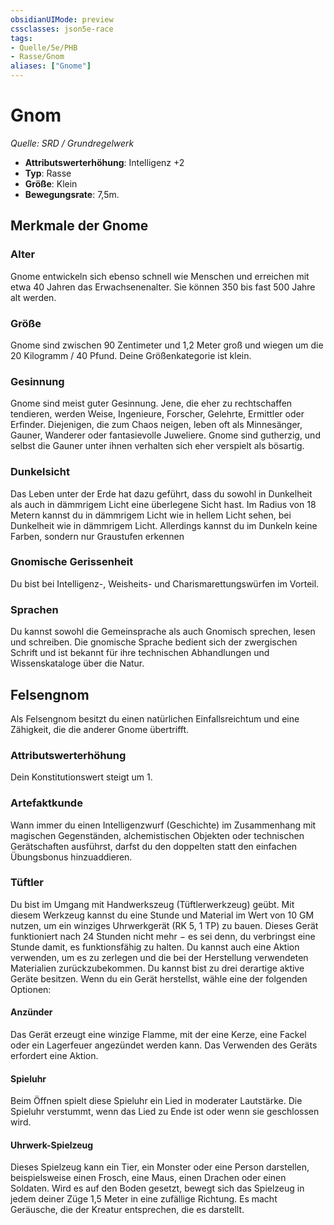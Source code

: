 ```yaml
---
obsidianUIMode: preview
cssclasses: json5e-race
tags:
- Quelle/5e/PHB
- Rasse/Gnom
aliases: ["Gnome"]
---
```

# Gnom
*Quelle: SRD / Grundregelwerk*  

- **Attributswerterhöhung**: Intelligenz +2
- **Typ**: Rasse
- **Größe**: Klein
- **Bewegungsrate**: 7,5m.

## Merkmale der Gnome

### Alter

Gnome entwickeln sich ebenso schnell wie Menschen und erreichen mit etwa 40 Jahren das Erwachsenenalter. Sie können 350 bis fast 500 Jahre alt werden.

### Größe

Gnome sind zwischen 90 Zentimeter und 1,2 Meter groß und wiegen um die 20 Kilogramm / 40 Pfund. Deine Größenkategorie ist klein.

### Gesinnung 

Gnome sind meist guter Gesinnung. Jene, die eher zu rechtschaffen tendieren, werden Weise, Ingenieure, Forscher, Gelehrte, Ermittler oder Erfinder. Diejenigen, die zum Chaos neigen, leben oft als Minnesänger, Gauner, Wanderer oder fantasievolle Juweliere. Gnome sind gutherzig, und selbst die Gauner unter ihnen verhalten sich eher verspielt als bösartig.

### Dunkelsicht

Das Leben unter der Erde hat dazu geführt, dass du sowohl in Dunkelheit als auch in dämmrigem Licht eine überlegene Sicht hast. Im Radius von 18 Metern kannst du in dämmrigem Licht wie in hellem Licht sehen, bei Dunkelheit wie in dämmrigem Licht. Allerdings kannst du im Dunkeln keine Farben, sondern nur Graustufen erkennen

### Gnomische Gerissenheit

Du bist bei Intelligenz-, Weisheits- und Charismarettungswürfen im Vorteil.

### Sprachen

Du kannst sowohl die Gemeinsprache als auch Gnomisch sprechen, lesen und schreiben. Die gnomische Sprache bedient sich der zwergischen Schrift und ist bekannt für ihre technischen Abhandlungen und Wissenskataloge über die Natur.

## Felsengnom

Als Felsengnom besitzt du einen natürlichen Einfallsreichtum und eine Zähigkeit, die die anderer Gnome übertrifft.

### Attributswerterhöhung

Dein Konstitutionswert steigt um 1. 

### Artefaktkunde

Wann immer du einen Intelligenzwurf (Geschichte) im Zusammenhang mit magischen Gegenständen, alchemistischen Objekten oder technischen Gerätschaften ausführst, darfst du den doppelten statt den einfachen Übungsbonus hinzuaddieren. 

### Tüftler

Du bist im Umgang mit Handwerkszeug (Tüftlerwerkzeug) geübt. Mit diesem Werkzeug kannst du eine Stunde und Material im Wert von 10 GM nutzen, um ein winziges Uhrwerkgerät (RK 5, 1 TP) zu bauen. Dieses Gerät funktioniert nach 24 Stunden nicht mehr − es sei denn, du verbringst eine Stunde damit, es funktionsfähig zu halten. Du kannst auch eine Aktion verwenden, um es zu zerlegen und die bei der Herstellung verwendeten Materialien zurückzubekommen. Du kannst bist zu drei derartige aktive Geräte besitzen. Wenn du ein Gerät herstellst, wähle eine der folgenden Optionen: 

#### Anzünder

Das Gerät erzeugt eine winzige Flamme, mit der eine Kerze, eine Fackel oder ein Lagerfeuer angezündet werden kann. Das Verwenden des Geräts erfordert eine Aktion. 

#### Spieluhr

Beim Öffnen spielt diese Spieluhr ein Lied in moderater Lautstärke. Die Spieluhr verstummt, wenn das Lied zu Ende ist oder wenn sie geschlossen wird. 

#### Uhrwerk-Spielzeug

Dieses Spielzeug kann ein Tier, ein Monster oder eine Person darstellen, beispielsweise einen Frosch, eine Maus, einen Drachen oder einen Soldaten. Wird es auf den Boden gesetzt, bewegt sich das Spielzeug in jedem deiner Züge 1,5 Meter in eine zufällige Richtung. Es macht Geräusche, die der Kreatur entsprechen, die es darstellt.